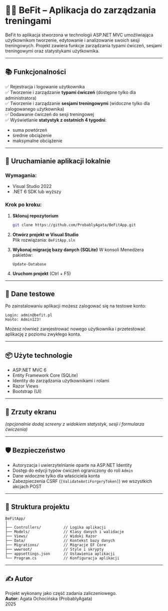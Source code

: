 # 🏋️‍♀️ BeFit – Aplikacja do zarządzania treningami

BeFit to aplikacja stworzona w technologii ASP.NET MVC umożliwiająca użytkownikom tworzenie, edytowanie i analizowanie swoich sesji treningowych. Projekt zawiera funkcje zarządzania typami ćwiczeń, sesjami treningowymi oraz statystykami użytkownika.

---

## 📚 Funkcjonalności

✅ Rejestracja i logowanie użytkownika  
✅ Tworzenie i zarządzanie **typami ćwiczeń** (dostępne tylko dla administratora)  
✅ Tworzenie i zarządzanie **sesjami treningowymi** (widoczne tylko dla zalogowanego użytkownika)  
✅ Dodawanie ćwiczeń do sesji treningowej  
✅ Wyświetlanie **statystyk z ostatnich 4 tygodni**:  
   - suma powtórzeń  
   - średnie obciążenie  
   - maksymalne obciążenie

---

## 🚀 Uruchamianie aplikacji lokalnie

### Wymagania:
- Visual Studio 2022
- .NET 6 SDK lub wyższy

### Krok po kroku:

1. **Sklonuj repozytorium**
   ```bash
   git clone https://github.com/ProbablyAgata/BeFitApp.git
   ```

2. **Otwórz projekt w Visual Studio**  
   Plik rozwiązania: `BeFitApp.sln`

3. **Wykonaj migrację bazy danych (SQLite)**
   W konsoli Menedżera pakietów:
   ```
   Update-Database
   ```

4. **Uruchom projekt** (Ctrl + F5)

---

## 🧪 Dane testowe

Po zainstalowaniu aplikacji możesz zalogować się na testowe konto:

```
Login: admin@befit.pl
Hasło: Admin123!
```

Możesz również zarejestrować nowego użytkownika i przetestować aplikację z poziomu zwykłego konta.

---

## 📦 Użyte technologie

- ASP.NET MVC 6
- Entity Framework Core (SQLite)
- Identity do zarządzania użytkownikami i rolami
- Razor Views
- Bootstrap (UI)

---

## 📸 Zrzuty ekranu

*(opcjonalnie dodaj screeny z widokiem statystyk, sesji i formularza ćwiczenia)*

---

## 🛡️ Bezpieczeństwo

- Autoryzacja i uwierzytelnianie oparte na ASP.NET Identity
- Dostęp do edycji typów ćwiczeń ograniczony do roli `Admin`
- Dane widoczne tylko dla właściciela konta
- Zabezpieczenia CSRF (`[ValidateAntiForgeryToken]`) we wszystkich akcjach POST

---

## 📂 Struktura projektu

```
BeFitApp/
│
├── Controllers/          // Logika aplikacji
├── Models/               // Klasy danych i walidacje
├── Views/                // Widoki Razor
├── Data/                 // Kontekst bazy danych
├── Migrations/           // Migracje EF Core
├── wwwroot/              // Style i skrypty
├── appsettings.json      // Ustawienia aplikacji
└── Program.cs            // Konfiguracja aplikacji
```

---

## ✍️ Autor

Projekt wykonany jako część zadania zaliczeniowego.  
**Autor:** Agata Ochocińska (ProbablyAgata)  
2025

